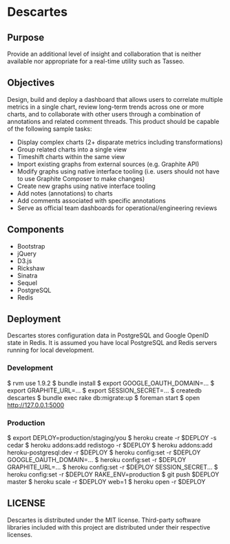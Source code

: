 # Descartes

## Purpose

Provide an additional level of insight and collaboration that is neither available nor appropriate for a real-time utility such as Tasseo.

## Objectives

Design, build and deploy a dashboard that allows users to correlate multiple metrics in a single chart, review long-term trends across one or more charts, and to collaborate with other users through a combination of annotations and related comment threads. This product should be capable of the following sample tasks:

* Display complex charts (2+ disparate metrics including transformations)
* Group related charts into a single view
* Timeshift charts within the same view
* Import existing graphs from external sources (e.g. Graphite API)
* Modify graphs using native interface tooling (i.e. users should not have to use Graphite Composer to make changes)
* Create new graphs using native interface tooling
* Add notes (annotations) to charts
* Add comments associated with specific annotations
* Serve as official team dashboards for operational/engineering reviews

## Components

* Bootstrap
* jQuery
* D3.js
* Rickshaw
* Sinatra
* Sequel
* PostgreSQL
* Redis

## Deployment

Descartes stores configuration data in PostgreSQL and Google OpenID state in Redis. It is assumed you have local PostgreSQL and Redis servers running for local development.

### Development

$ rvm use 1.9.2
$ bundle install
$ export GOOGLE_OAUTH_DOMAIN=...
$ export GRAPHITE_URL=...
$ export SESSION_SECRET=...
$ createdb descartes
$ bundle exec rake db:migrate:up
$ foreman start
$ open http://127.0.0.1:5000

### Production

$ export DEPLOY=production/staging/you
$ heroku create -r $DEPLOY -s cedar
$ heroku addons:add redistogo -r $DEPLOY
$ heroku addons:add heroku-postgresql:dev -r $DEPLOY
$ heroku config:set -r $DEPLOY GOOGLE_OAUTH_DOMAIN=...
$ heroku config:set -r $DEPLOY GRAPHITE_URL=...
$ heroku config:set -r $DEPLOY SESSION_SECRET...
$ heroku config:set -r $DEPLOY RAKE_ENV=production
$ git push $DEPLOY master
$ heroku scale -r $DEPLOY web=1
$ heroku open -r $DEPLOY

## LICENSE

Descartes is distributed under the MIT license. Third-party software libraries included with this project are distributed under their respective licenses.

